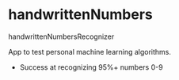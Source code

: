 # handwrittenNumbers
handwrittenNumbersRecognizer

App to test personal machine learning algorithms.
- Success at recognizing 95%+ numbers 0-9
 
